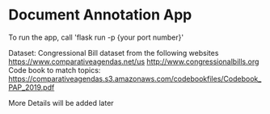 # Document Annotation App
To run the app, call 'flask run -p {your port number}'


Dataset: Congressional Bill dataset from the following websites
https://www.comparativeagendas.net/us
http://www.congressionalbills.org
Code book to match topics: https://comparativeagendas.s3.amazonaws.com/codebookfiles/Codebook_PAP_2019.pdf

More Details will be added later
